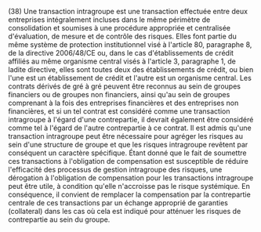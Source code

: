 (38) Une transaction intragroupe est une transaction effectuée entre deux entreprises intégralement incluses dans le même périmètre de consolidation et soumises à une procédure appropriée et centralisée d'évaluation, de mesure et de contrôle des risques. Elles font partie du même système de protection institutionnel visé à l'article 80, paragraphe 8, de la directive 2006/48/CE ou, dans le cas d'établissements de crédit affiliés au même organisme central visés à l'article 3, paragraphe 1, de ladite directive, elles sont toutes deux des établissements de crédit, ou bien l'une est un établissement de crédit et l'autre est un organisme central. Les contrats dérivés de gré à gré peuvent être reconnus au sein de groupes financiers ou de groupes non financiers, ainsi qu'au sein de groupes comprenant à la fois des entreprises financières et des entreprises non financières, et si un tel contrat est considéré comme une transaction intragroupe à l'égard d'une contrepartie, il devrait également être considéré comme tel à l'égard de l'autre contrepartie à ce contrat. Il est admis qu'une transaction intragroupe peut être nécessaire pour agréger les risques au sein d'une structure de groupe et que les risques intragroupe revêtent par conséquent un caractère spécifique. Étant donné que le fait de soumettre ces transactions à l'obligation de compensation est susceptible de réduire l'efficacité des processus de gestion intragroupe des risques, une dérogation à l'obligation de compensation pour les transactions intragroupe peut être utile, à condition qu'elle n'accroisse pas le risque systémique. En conséquence, il convient de remplacer la compensation par la contrepartie centrale de ces transactions par un échange approprié de garanties (collateral) dans les cas où cela est indiqué pour atténuer les risques de contrepartie au sein du groupe.